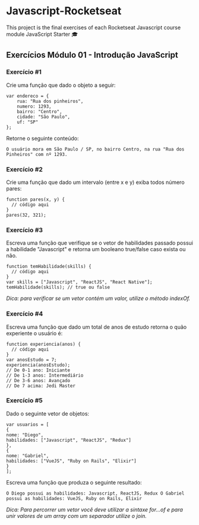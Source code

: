 # Javascript-Rocketseat
This project is the final exercises of each Rocketseat Javascript course module JavaScript Starter 🎓

<h2>Exercícios Módulo 01 - Introdução JavaScript </h2>
<h3>Exercício #1</h3>
<p>Crie uma função que dado o objeto a seguir:</p>
<pre><code>var endereco = {
	rua: "Rua dos pinheiros",
	numero: 1293,
	bairro: "Centro",
	cidade: "São Paulo",
	uf: "SP"
};
</code></pre>
<p>Retorne o seguinte conteúdo:</p>
<p><code>O usuário mora em São Paulo / SP, no bairro Centro, na rua "Rua dos Pinheiros" com nº 1293.</code></p>

<h3>Exercício #2</h3>
<p>Crie uma função que dado um intervalo (entre x e y) exiba todos número pares:</p>
<pre><code>function pares(x, y) {
  // código aqui
}
pares(32, 321);
</code></pre>

<h3>Exercício #3</h3>
<p>Escreva uma função que verifique se o vetor de habilidades passado possui a habilidade "Javascript"
e retorna um booleano true/false caso exista ou não.</p>
<pre><code>function temHabilidade(skills) {
  // código aqui
}
var skills = ["Javascript", "ReactJS", "React Native"];
temHabilidade(skills); // true ou false
</code></pre>
<p><em>Dica: para verificar se um vetor contém um valor, utilize o método indexOf.</em></p>

<h3>Exercício #4</h3>
<p>Escreva uma função que dado um total de anos de estudo retorna o quão experiente o usuário é:</p>
<pre><code>function experiencia(anos) {
  // código aqui
}
var anosEstudo = 7;
experiencia(anosEstudo);
// De 0-1 ano: Iniciante
// De 1-3 anos: Intermediário
// De 3-6 anos: Avançado
// De 7 acima: Jedi Master
</code></pre>

<h3>Exercício #5</h3>
<p>Dado o seguinte vetor de objetos:</p>
<pre><code>var usuarios = [
{
nome: "Diego",
habilidades: ["Javascript", "ReactJS", "Redux"]
},
{
nome: "Gabriel",
habilidades: ["VueJS", "Ruby on Rails", "Elixir"]
}
];
</code></pre>
<p>Escreva uma função que produza o seguinte resultado:</p>
<p><code>O Diego possui as habilidades: Javascript, ReactJS, Redux O Gabriel possui as habilidades: VueJS, Ruby on Rails, Elixir</code></p>
<p><em>Dica: Para percorrer um vetor você deve utilizar a sintaxe for...of e para unir valores de um array
com um separador utilize o join.</em></p>
